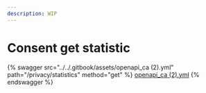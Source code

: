 ```yaml
---
description: WIP
---
```


# Consent get statistic

{% swagger src="../../.gitbook/assets/openapi_ca (2).yml" path="/privacy/statistics" method="get" %}
[openapi_ca (2).yml](<../../.gitbook/assets/openapi_ca (2).yml>)
{% endswagger %}
